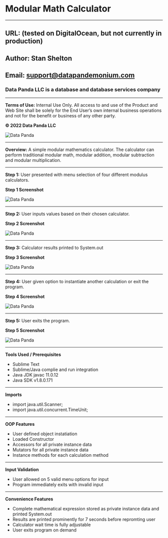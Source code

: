 <!-- Headings -->
# Modular Math Calculator
___
## URL: (tested on DigitalOcean, but not currently in production)
## Author: Stan Shelton
## Email: support@datapandemonium.com
### Data Panda LLC is a database and database services company
___
__Terms of Use:__  Internal Use Only. All access to and use of the Product and Web Site shall be solely for the End User’s own internal business operations and not for the benefit or business of any other party.

__© 2022 Data Panda LLC__

![Data Panda](https://drive.google.com/uc?export=view&id=1I5KWAh7O4AUzTqjkLQkdtfD8JVnBIMyh)
___
__Overview:__ A simple modular mathematics calculator. The calculator can perform traditional modular math, modular addition, modular subtraction and modular multiplication.
___
__Step 1:__ User presented with menu selection of four different modulus calculators.

__Step 1 Screenshot__

![Data Panda](https://drive.google.com/uc?export=view&id=1XFezIA77WD7SV-_aa0XwznpL8nEiJWfy)
___
__Step 2:__ User inputs values based on their chosen calculator.

__Step 2 Screenshot__

![Data Panda](https://drive.google.com/uc?export=view&id=1ztjHm51MfX1AEP3sn42oHdDQC2l4nLoU)
___
__Step 3:__ Calculator results printed to System.out

__Step 3 Screenshot__

![Data Panda](https://drive.google.com/uc?export=view&id=1P6vh6PBhnYQWagRRO9CQNblPnlVmYw_X)
___
__Step 4:__ User given option to instantiate another calculation or exit the program.

__Step 4 Screenshot__

![Data Panda](https://drive.google.com/uc?export=view&id=19hvcB76M0WaFUsUdQoEQhyGTij492EUu)
___
__Step 5:__ User exits the program.

__Step 5 Screenshot__

![Data Panda](https://drive.google.com/uc?export=view&id=1pTScnvFLcp5Rn_jLprxtGRevQ-TP50GN)


___
__Tools Used / Prerequisites__
* Sublime Text
* Sublime/Java complie and run integration
* Java JDK javac 11.0.12
* Java SDK v1.8.0.171
___
__Imports__
* import java.util.Scanner;
* import java.util.concurrent.TimeUnit;
___
__OOP Features__
* User defined object instatiation
* Loaded Constructor
* Accessors for all private instance data
* Mutators for all private instance data
* Instance methods for each calculation method
___
__Input Validation__
* User allowed on 5 valid menu options for input
* Program immediately exits with invalid input
___
__Convenience Features__
* Complete mathematical expression stored as private instance data and printed System.out
* Results are printed prominently for 7 seconds before repromting user
* Calculator wait time is fully adjustable
* User exits program on demand
